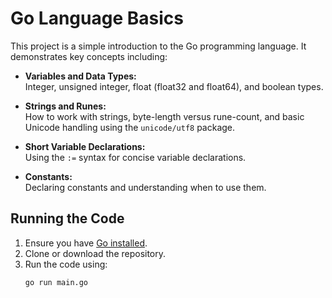 
# Go Language Basics

This project is a simple introduction to the Go programming language. It demonstrates key concepts including:

- **Variables and Data Types:**  
  Integer, unsigned integer, float (float32 and float64), and boolean types.

- **Strings and Runes:**  
  How to work with strings, byte-length versus rune-count, and basic Unicode handling using the `unicode/utf8` package.

- **Short Variable Declarations:**  
  Using the `:=` syntax for concise variable declarations.

- **Constants:**  
  Declaring constants and understanding when to use them.

## Running the Code

1. Ensure you have [Go installed](https://golang.org/dl/).
2. Clone or download the repository.
3. Run the code using:
   ```bash
   go run main.go
  ```
